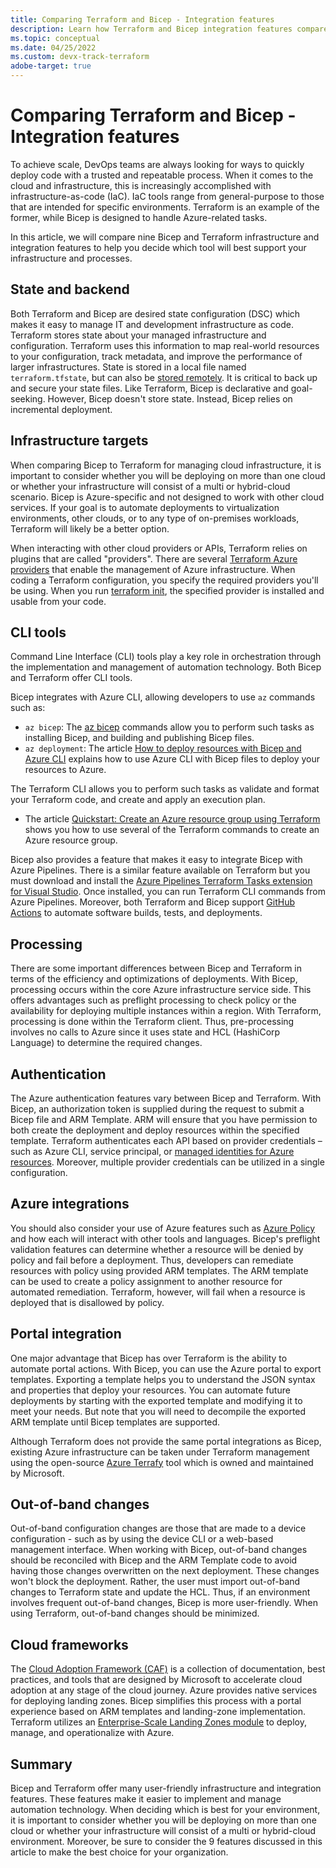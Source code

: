 ```yaml
---
title: Comparing Terraform and Bicep - Integration features
description: Learn how Terraform and Bicep integration features compare 
ms.topic: conceptual
ms.date: 04/25/2022
ms.custom: devx-track-terraform
adobe-target: true
---
```


# Comparing Terraform and Bicep - Integration features

To achieve scale, DevOps teams are always looking for ways to quickly deploy code with a trusted and repeatable process. When it comes to the cloud and infrastructure, this is increasingly accomplished with infrastructure-as-code (IaC). IaC tools range from general-purpose to those that are intended for specific environments. Terraform is an example of the former, while Bicep is designed to handle Azure-related tasks.

In this article, we will compare nine Bicep and Terraform infrastructure and integration features to help you decide which tool will best support your infrastructure and processes.  

## State and backend

Both Terraform and Bicep are desired state configuration (DSC) which makes it easy to manage IT and development infrastructure as code. Terraform stores state about your managed infrastructure and configuration. Terraform uses this information to map real-world resources to your configuration, track metadata, and improve the performance of larger infrastructures. State is stored in a local file named `terraform.tfstate`, but can also be [stored remotely](store-state-in-azure-storage.md). It is critical to back up and secure your state files.  Like Terraform, Bicep is declarative and goal-seeking. However, Bicep doesn't store state. Instead, Bicep relies on incremental deployment.

## Infrastructure targets

When comparing Bicep to Terraform for managing cloud infrastructure, it is important to consider whether you will be deploying on more than one cloud or whether your infrastructure will consist of a multi or hybrid-cloud scenario. Bicep is Azure-specific and not designed to work with other cloud services. If your goal is to automate deployments to virtualization environments, other clouds, or to any type of on-premises workloads, Terraform will likely be a better option.

When interacting with other cloud providers or APIs, Terraform relies on plugins that are called "providers". There are several [Terraform Azure providers](overview.md#terraform-providers-for-azure-infrastructure) that enable the management of Azure infrastructure. When coding a Terraform configuration, you specify the required providers you'll be using. When you run [terraform init](https://www.terraform.io/docs/commands/init.html), the specified provider is installed and usable from your code.

## CLI tools

Command Line Interface (CLI) tools play a key role in orchestration through the implementation and management of automation technology. Both Bicep and Terraform offer CLI tools.

Bicep integrates with Azure CLI, allowing developers to use `az` commands such as:

- `az bicep`: The [az bicep](/cli/azure/bicep) commands allow you to perform such tasks as installing Bicep, and building and publishing Bicep files.
- `az deployment`: The article [How to deploy resources with Bicep and Azure CLI](/azure/azure-resource-manager/bicep/deploy-cli) explains how to use Azure CLI with Bicep files to deploy your resources to Azure.

The Terraform CLI allows you to perform such tasks as validate and format your Terraform code, and create and apply an execution plan.

- The article [Quickstart: Create an Azure resource group using Terraform](create-resource-group.md) shows you how to use several of the Terraform commands to create an Azure resource group.

Bicep also provides a feature that makes it easy to integrate Bicep with Azure Pipelines. There is a similar feature available on Terraform but you must download and install the [Azure Pipelines Terraform Tasks extension for Visual Studio](https://marketplace.visualstudio.com/items?itemName=charleszipp.azure-pipelines-tasks-terraform). Once installed, you can run Terraform CLI commands from Azure Pipelines. Moreover, both Terraform and Bicep support [GitHub Actions](https://github.com/features/actions) to automate software builds, tests, and deployments.

## Processing

There are some important differences between Bicep and Terraform in terms of the efficiency and optimizations of deployments. With Bicep, processing occurs within the core Azure infrastructure service side. This offers advantages such as preflight processing to check policy or the availability for deploying multiple instances within a region. With Terraform, processing is done within the Terraform client. Thus, pre-processing involves no calls to Azure since it uses state and HCL (HashiCorp Language) to determine the required changes.

## Authentication

The Azure authentication features vary between Bicep and Terraform. With Bicep, an authorization token is supplied during the request to submit a Bicep file and ARM Template. ARM will ensure that you have permission to both create the deployment and deploy resources within the specified template. Terraform authenticates each API based on provider credentials – such as Azure CLI, service principal, or [managed identities for Azure resources](/azure/active-directory/managed-identities-azure-resources/overview). Moreover, multiple provider credentials can be utilized in a single configuration.

## Azure integrations

You should also consider your use of Azure features such as [Azure Policy](/azure/governance/policy/overview) and how each will interact with other tools and languages. Bicep's preflight validation features can determine whether a resource will be denied by policy and fail before a deployment. Thus, developers can remediate resources with policy using provided ARM templates. The ARM template can be used to create a policy assignment to another resource for automated remediation. Terraform, however, will fail when a resource is deployed that is disallowed by policy.

## Portal integration

One major advantage that Bicep has over Terraform is the ability to automate portal actions. With Bicep, you can use the Azure portal to export templates. Exporting a template helps you to understand the JSON syntax and properties that deploy your resources. You can automate future deployments by starting with the exported template and modifying it to meet your needs. But note that you will need to decompile the exported ARM template until Bicep templates are supported.

Although Terraform does not provide the same portal integrations as Bicep, existing Azure infrastructure can be taken under Terraform management using the open-source [Azure Terrafy](https://github.com/Azure/aztfy) tool which is owned and maintained by Microsoft.

## Out-of-band changes

Out-of-band configuration changes are those that are made to a device configuration - such as by using the device CLI or a web-based management interface. When working with Bicep, out-of-band changes should be reconciled with Bicep and the ARM Template code to avoid having those changes overwritten on the next deployment. These changes won't block the deployment. Rather, the user must import out-of-band changes to Terraform state and update the HCL. Thus, if an environment involves frequent out-of-band changes, Bicep is more user-friendly. When using Terraform, out-of-band changes should be minimized.

## Cloud frameworks

The [Cloud Adoption Framework (CAF)](/azure/cloud-adoption-framework/) is a collection of documentation, best practices, and tools that are designed by Microsoft to accelerate cloud adoption at any stage of the cloud journey. Azure provides native services for deploying landing zones. Bicep simplifies this process with a portal experience based on ARM templates and landing-zone implementation. Terraform utilizes an [Enterprise-Scale Landing Zones module](/azure/cloud-adoption-framework/ready/landing-zone/terraform-module) to deploy, manage, and operationalize with Azure.
 
## Summary

Bicep and Terraform offer many user-friendly infrastructure and integration features. These features make it easier to implement and manage automation technology. When deciding which is best for your environment, it is important to consider whether you will be deploying on more than one cloud or whether your infrastructure will consist of a multi or hybrid-cloud environment. Moreover, be sure to consider the 9 features discussed in this article to make the best choice for your organization.
